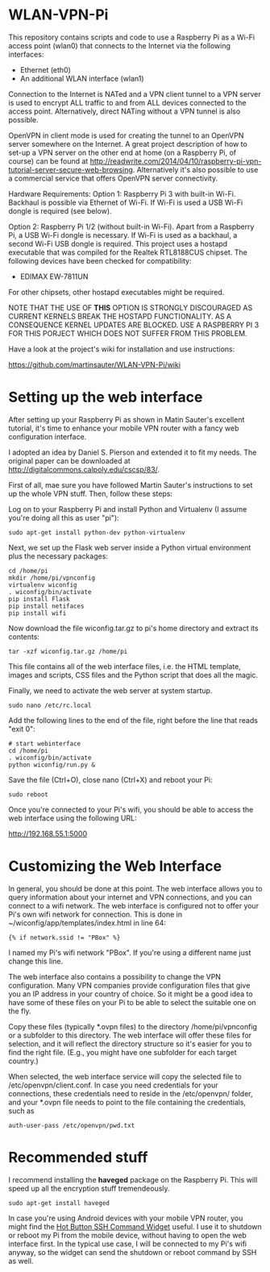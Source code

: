 WLAN-VPN-Pi
===========

This repository contains scripts and code to use a Raspberry Pi as a Wi-Fi access point (wlan0) that connects to the Internet via the following interfaces:

* Ethernet (eth0)
* An additional WLAN interface (wlan1)

Connection to the Internet is NATed and a VPN client tunnel to a VPN server is used to encrypt ALL traffic to and from ALL devices connected to the access point. Alternatively, direct NATing without a VPN tunnel is also possible.

OpenVPN in client mode is used for creating the tunnel to an OpenVPN server somewhere on the Internet. A great project description of how to set-up a VPN server on the other end at home (on a Raspberry Pi, of course) can be found at http://readwrite.com/2014/04/10/raspberry-pi-vpn-tutorial-server-secure-web-browsing. Alternatively it's also possible to use a commercial service that offers OpenVPN server connectivity.

Hardware Requirements: 
Option 1: Raspberry Pi 3 with built-in Wi-Fi. Backhaul is possible via Ethernet of Wi-Fi. If Wi-Fi is used a USB Wi-Fi dongle is required (see below).

Option 2: Raspberry Pi 1/2 (without built-in Wi-Fi). Apart from a Raspberry Pi, a USB Wi-Fi dongle is necessary. If Wi-Fi is used as a backhaul, a second Wi-Fi USB dongle is required. This project uses a hostapd executable that was compiled for the Realtek RTL8188CUS chipset. The following devices have been checked for compatibility:

* EDIMAX EW-7811UN

For other chipsets, other hostapd executables might be required. 

NOTE THAT THE USE OF **THIS** OPTION IS STRONGLY DISCOURAGED AS CURRENT KERNELS BREAK THE HOSTAPD FUNCTIONALITY. AS A CONSEQUENCE KERNEL UPDATES ARE BLOCKED. USE A RASPBERRY PI 3 FOR THIS PORJECT WHICH DOES NOT SUFFER FROM THIS PROBLEM.

Have a look at the project's wiki for installation and use instructions: 

https://github.com/martinsauter/WLAN-VPN-Pi/wiki

Setting up the web interface
============================

After setting up your Raspberry Pi as shown in Matin Sauter's excellent tutorial, it's time to enhance your mobile VPN router with a fancy web configuration interface.

I adopted an idea by Daniel S. Pierson and extended it to fit my needs. The original paper can be downloaded at http://digitalcommons.calpoly.edu/cscsp/83/.

First of all, mae sure you have followed Martin Sauter's instructions to set up the whole VPN stuff. Then, follow these steps:

Log on to your Raspberry Pi and install Python and Virtualenv (I assume you're doing all this as user "pi"):

```
sudo apt-get install python-dev python-virtualenv
```

Next, we set up the Flask web server inside a Python virtual environment plus the necessary packages:

```
cd /home/pi
mkdir /home/pi/vpnconfig
virtualenv wiconfig
. wiconfig/bin/activate
pip install Flask
pip install netifaces
pip install wifi
```

Now download the file wiconfig.tar.gz to pi's home directory and extract its contents:

```
tar -xzf wiconfig.tar.gz /home/pi
```

This file contains all of the web interface files, i.e. the HTML template, images and scripts, CSS files and the Python script that does all the magic.

Finally, we need to activate the web server at system startup.

```
sudo nano /etc/rc.local
```

Add the following lines to the end of the file, right before the line that reads "exit 0":

```
# start webinterface
cd /home/pi
. wiconfig/bin/activate
python wiconfig/run.py &
```

Save the file (Ctrl+O), close nano (Ctrl+X) and reboot your Pi:

```
sudo reboot
```

Once you're connected to your Pi's wifi, you should be able to access the web interface using the following URL:

http://192.168.55.1:5000


Customizing the Web Interface
=============================

In general, you should be done at this point. The web interface allows you to query information about your internet and VPN connections, and you can connect to a wifi network. The web interface is configured not to offer your Pi's own wifi network for connection. This is done in ~/wiconfig/app/templates/index.html in line 64:

```
{% if network.ssid != "PBox" %}
```

I named my Pi's wifi network "PBox". If you're using a different name just change this line.

The web interface also contains a possibility to change the VPN configuration. Many VPN companies provide configuration files that give you an IP address in your country of choice. So it might be a good idea to have some of these files on your Pi to be able to select the suitable one on the fly.

Copy these files (typically \*.ovpn files) to the directory /home/pi/vpnconfig or a subfolder to this directory. The web interface will offer these files for selection, and it will reflect the directory structure so it's easier for you to find the right file. (E.g., you might have one subfolder for each target country.)

When selected, the web interface service will copy the selected file to /etc/openvpn/client.conf. In case you need credentials for your connections, these credentials need to reside in the /etc/openvpn/ folder, and your \*.ovpn file needs to point to the file containing the credentials, such as

```
auth-user-pass /etc/openvpn/pwd.txt
```

Recommended stuff
=================

I recommend installing the **haveged** package on the Raspberry Pi. This will speed up all the encryption stuff tremendeously.

```
sudo apt-get install haveged
```

In case you're using Android devices with your mobile VPN router, you might find the [Hot Button SSH Command Widget](https://play.google.com/store/apps/details?id=crosien.HotButton) useful. I use it to shutdown or reboot my Pi from the mobile device, without having to open the web interface first. In the typical use case, I will be connected to my Pi's wifi anyway, so the widget can send the shutdown or reboot command by SSH as well.
